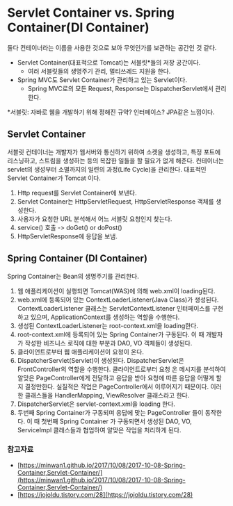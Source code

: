 # Servlet Container vs. Spring Container(DI Container)

둘다 컨테이너라는 이름을 사용한 것으로 보아 무엇인가를 보관하는 공간인 것 같다.

- Servlet Container(대표적으로 Tomcat)는 서블릿*들의 저장 공간이다.
  - 여러 서블릿들의 생명주기 관리, 멀티쓰레드 지원을 한다.
- Spring MVC도 Servlet Container가 관리하고 있는 Servlet이다.
  - Spring MVC로의 모든 Request, Response는 DispatcherServlet에서 관리한다.

*서블릿: 자바로 웹을 개발하기 위해 정해진 규약? 인터페이스? JPA같은 느낌이다.

## Servlet Container

서블릿 컨테이너는 개발자가 웹서버와 통신하기 위하여 소켓을 생성하고, 특정 포트에 리스닝하고, 스트림을 생성하는 등의 복잡한 일들을 할 필요가 없게 해준다. 컨테이너는 servlet의 생성부터 소멸까지의 일련의 과정(Life Cycle)을 관리한다. 대표적인 Servlet Container가 Tomcat 이다.

1. Http request를 Servlet Container에 보낸다.
2. Servlet Container는 HttpServletRequest, HttpServletResponse 객체를 생성한다.
3. 사용자가 요청한 URL 분석해서 어느 서블릿 요청인지 찾는다.
4. service() 호출 -> doGet() or doPost()
5. HttpServletResponse에 응답을 보냄.

## Spring Container (DI Container)

Spring Container는 Bean의 생명주기를 관리한다.

1. 웹 애플리케이션이 실행되면 Tomcat(WAS)에 의해 web.xml이 loading된다.
2. web.xml에 등록되어 있는 ContextLoaderListener(Java Class)가 생성된다. ContextLoaderListener 클래스는 ServletContextListener 인터페이스를 구현하고 있으며, ApplicationContext를 생성하는 역할을 수행한다.
3. 생성된 ContextLoaderListener는 root-context.xml을 loading한다.
4. root-context.xml에 등록되어 있는 Spring Container가 구동된다. 이 때 개발자가 작성한 비즈니스 로직에 대한 부분과 DAO, VO 객체들이 생성된다.
5. 클라이언트로부터 웹 애플리케이션이 요청이 온다.
6. DispatcherServlet(Servlet)이 생성된다. DispatcherServlet은 FrontController의 역할을 수행한다. 클라이언트로부터 요청 온 메시지를 분석하여 알맞은 PageController에게 전달하고 응답을 받아 요청에 따른 응답을 어떻게 할 지 결정만한다. 실질적은 작업은 PageController에서 이루어지기 때문이다. 이러한 클래스들을 HandlerMapping, ViewResolver 클래스라고 한다.
7. DispatcherServlet은 servlet-context.xml을 loading 한다.
8. 두번째 Spring Container가 구동되며 응답에 맞는 PageController 들이 동작한다. 이 때 첫번째 Spring Container 가 구동되면서 생성된 DAO, VO, ServiceImpl 클래스들과 협업하여 알맞은 작업을 처리하게 된다.

### 참고자료

- [https://minwan1.github.io/2017/10/08/2017-10-08-Spring-Container,Servlet-Container/](https://minwan1.github.io/2017/10/08/2017-10-08-Spring-Container,Servlet-Container/)
- [https://jojoldu.tistory.com/28](https://jojoldu.tistory.com/28)
